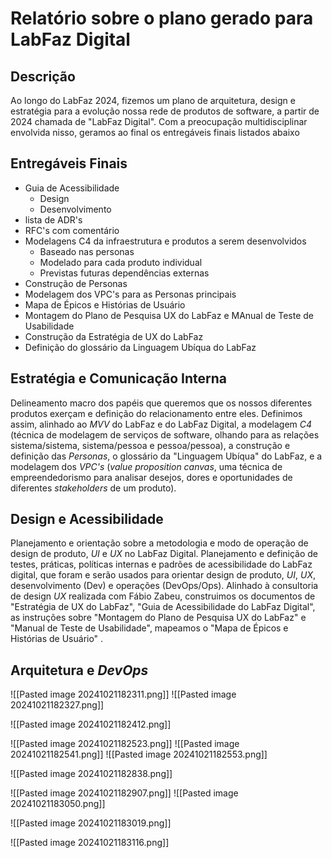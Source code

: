# Relatório sobre o plano gerado para LabFaz Digital

## Descrição
Ao longo do LabFaz 2024, fizemos um plano de arquitetura, design e estratégia para a evolução nossa rede de produtos de software, a partir de 2024 chamada de "LabFaz Digital". Com a preocupação multidisciplinar envolvida nisso, geramos ao final os entregáveis finais listados abaixo

## Entregáveis Finais
- Guia de Acessibilidade
	- Design
	- Desenvolvimento
- lista de ADR's
- RFC's com comentário
- Modelagens C4 da infraestrutura e produtos a serem desenvolvidos
	- Baseado nas personas
	- Modelado para cada produto individual
	- Previstas futuras dependências externas
- Construção de Personas
- Modelagem dos VPC's para as Personas principais
- Mapa de Épicos e Histórias de Usuário
- Montagem do Plano de Pesquisa UX do LabFaz e MAnual de Teste de Usabilidade
- Construção da Estratégia de UX do LabFaz
- Definição do glossário da Linguagem Ubíqua do LabFaz

## Estratégia e Comunicação Interna
Delineamento macro dos papéis que queremos que os nossos diferentes produtos exerçam e definição do relacionamento entre eles. Definimos assim, alinhado ao *MVV* do LabFaz e do LabFaz Digital, a modelagem *C4* (técnica de modelagem de serviços de software, olhando para as relações sistema/sistema, sistema/pessoa e pessoa/pessoa), a construção e definição das *Personas*, o glossário da "Linguagem Ubíqua" do LabFaz, e a modelagem dos *VPC's* (*value proposition canvas*, uma técnica de empreendedorismo para analisar desejos, dores e oportunidades de diferentes *stakeholders* de um produto).

## Design e Acessibilidade
Planejamento e orientação sobre a metodologia e modo de operação de design de produto, *UI* e *UX* no LabFaz Digital. Planejamento e definição de testes, práticas, políticas internas e padrões de acessibilidade do LabFaz digital, que foram e serão usados para orientar design de produto, *UI*, *UX*, desenvolvimento (Dev) e operações (DevOps/Ops). Alinhado à consultoria de design *UX* realizada com Fábio Zabeu, construimos os documentos de "Estratégia de UX do LabFaz", "Guia de Acessibilidade do LabFaz Digital", as instruções sobre "Montagem do Plano de Pesquisa UX do LabFaz" e "Manual de Teste de Usabilidade", mapeamos o "Mapa de Épicos e Histórias de Usuário" .

## Arquitetura e *DevOps*


![[Pasted image 20241021182311.png]]
![[Pasted image 20241021182327.png]]

![[Pasted image 20241021182412.png]]

![[Pasted image 20241021182523.png]]
![[Pasted image 20241021182541.png]]
![[Pasted image 20241021182553.png]]

![[Pasted image 20241021182838.png]]

![[Pasted image 20241021182907.png]]
![[Pasted image 20241021183050.png]]

![[Pasted image 20241021183019.png]]

![[Pasted image 20241021183116.png]]
